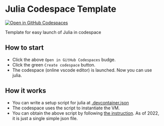 # Julia Codespace Template

[![Open in GitHub Codespaces](https://github.com/codespaces/badge.svg)](https://codespaces.new/JKRT/julia_codespace_template_OMJL)

Template for easy launch of Julia in codespace

## How to start
- Click the above `Open in GitHub Codespaces` budge.
- Click the green `Create codespace` button.
- The codespace (online vscode editor) is launched. Now you can use julia.

## How it works
- You can write a setup script for julia at [.devcontainer.json](.devcontainer.json)
- The codespace uses the script to instantiate the VM.
- You can obtain the above script by following [the instruction](https://docs.github.com/en/codespaces/setting-up-your-project-for-codespaces/setting-up-your-project-for-codespaces). As of 2022, it is just a single simple json file.
